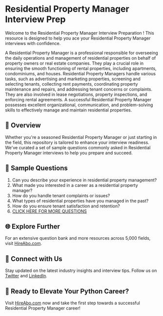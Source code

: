 # Residential Property Manager Interview Prep

Welcome to the Residential Property Manager Interview Preparation ! This resource is designed to help you ace your Residential Property Manager interviews with confidence.

A Residential Property Manager is a professional responsible for overseeing the daily operations and management of residential properties on behalf of property owners or real estate companies. They play a crucial role in ensuring the smooth functioning of rental properties, including apartments, condominiums, and houses. Residential Property Managers handle various tasks, such as advertising and marketing properties, screening and selecting tenants, collecting rent payments, coordinating property maintenance and repairs, and addressing tenant concerns or complaints. They are also involved in lease negotiations, property inspections, and enforcing rental agreements. A successful Residential Property Manager possesses excellent organizational, communication, and problem-solving skills to effectively manage and maintain residential properties.

## 🚀 Overview

Whether you're a seasoned Residential Property Manager or just starting in the field, this repository is tailored to enhance your interview readiness. We've curated a set of sample questions commonly asked in Residential Property Manager interviews to help you prepare and succeed.

## 📝 Sample Questions

1. Can you describe your experience in residential property management?
2. What made you interested in a career as a residential property manager?
3. How do you handle tenant complaints or issues?
4. What types of residential properties have you managed in the past?
5. How do you ensure tenant satisfaction and retention?
6. [CLICK HERE FOR MORE QUESTIONS](https://hireabo.com/job/21_1_3/Residential%20Property%20Manager)

## 🌐 Explore Further

For an extensive question bank and more resources across 5,000 fields, visit [HireAbo.com](https://www.hireabo.com).

## 📱 Connect with Us

Stay updated on the latest industry insights and interview tips. Follow us on [Twitter](https://twitter.com/hireabo) and [LinkedIn](https://www.linkedin.com/in/hire-abo-3609972a8/).

## 🚀 Ready to Elevate Your Python Career?

Visit [HireAbo.com](https://www.hireabo.com) now and take the first step towards a successful Residential Property Manager career!